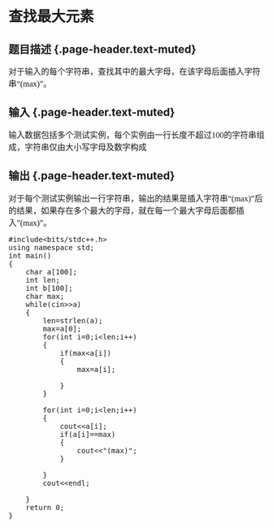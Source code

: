 # 查找最大元素

## 题目描述 {.page-header.text-muted}

<div class="content">
  <p>
    <span style="font-family: Times New Roman; font-size: medium;">对于输入的每个字符串，查找其中的最大字母，在该字母后面插入字符串“(max)”。</span>
  </p>
</div>

## 输入 {.page-header.text-muted}

<div class="content">
  <p>
    <span style="font-family: Times New Roman; font-size: medium;">输入数据包括多个测试实例，每个实例由一行长度不超过100的字符串组成，字符串仅由大小写字母及数字构成</span>
  </p>
</div>

## 输出 {.page-header.text-muted}

<div class="content">
  <p>
    <span style="font-family: Times New Roman; font-size: medium;">对于每个测试实例输出一行字符串，输出的结果是插入字符串“(max)”后的结果，如果存在多个最大的字母，就在每一个最大字母后面都插入&#8221;(max)&#8221;。</span>
  </p>
  
  <pre class="EnlighterJSRAW" data-enlighter-language="cpp">#include&lt;bits/stdc++.h&gt;
using namespace std;
int main()
{
    char a[100];
    int len;
    int b[100];
    char max;
    while(cin&gt;&gt;a)
    {       
        len=strlen(a);
        max=a[0];
        for(int i=0;i&lt;len;i++)
        {           
            if(max&lt;a[i])
            {
                max=a[i];
                        
            }
        }
        
        for(int i=0;i&lt;len;i++)
        {
            cout&lt;&lt;a[i];
            if(a[i]==max)
            {
                cout&lt;&lt;"(max)";    
            }
            
        }
        cout&lt;&lt;endl;
        
    }
    return 0;
}</pre>
  
  <p>
    &nbsp;
  </p>
</div>
